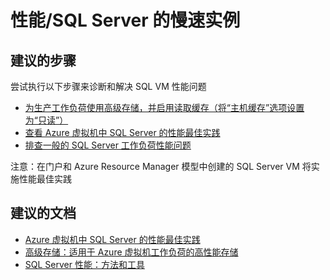 <properties
    pageTitle="Performance/Slow instance of SQL Server"
    description="性能/SQL Server 的慢速实例"
    service="microsoft.compute"
    resource="virtualmachines"
    authors="scottazure"
    displayOrder=""
    selfHelpType="generic"
    supportTopicIds="32411878"
    resourceTags="windows"
    productPesIds="14749"
    cloudEnvironments="public"
/>


# <a name="performanceslow-instance-of-sql-server"></a>性能/SQL Server 的慢速实例

## <a name="recommended-steps"></a>**建议的步骤**
尝试执行以下步骤来诊断和解决 SQL VM 性能问题

* [为生产工作负荷使用高级存储，并启用读取缓存（将“主机缓存”选项设置为“只读”）](https://azure.microsoft.com/documentation/articles/storage-premium-storage/)<br>
* [查看 Azure 虚拟机中 SQL Server 的性能最佳实践](https://azure.microsoft.com/documentation/articles/virtual-machines-windows-sql-performance/)<br>
* [排查一般的 SQL Server 工作负荷性能问题](https://docs.com/ajith-krishnan/8919/sql-server-performance-troubleshooting-approach)<br>

注意：在门户和 Azure Resource Manager 模型中创建的 SQL Server VM 将实施性能最佳实践

## <a name="recommended-documents"></a>**建议的文档**
* [Azure 虚拟机中 SQL Server 的性能最佳实践](https://azure.microsoft.com/documentation/articles/virtual-machines-windows-sql-performance/)<br>
* [高级存储：适用于 Azure 虚拟机工作负荷的高性能存储](https://azure.microsoft.com/documentation/articles/storage-premium-storage/)<br>
* [SQL Server 性能：方法和工具](https://docs.com/ajith-krishnan/8919/sql-server-performance-troubleshooting-approach)<br>

